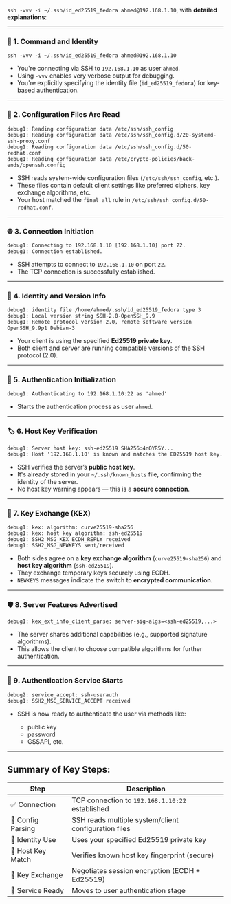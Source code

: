  `ssh -vvv -i ~/.ssh/id_ed25519_fedora ahmed@192.168.1.10`, with **detailed explanations**:

---

### 🔑 1. **Command and Identity**

```
ssh -vvv -i ~/.ssh/id_ed25519_fedora ahmed@192.168.1.10
```

* You're connecting via SSH to `192.168.1.10` as user `ahmed`.
* Using `-vvv` enables very verbose output for debugging.
* You're explicitly specifying the identity file (`id_ed25519_fedora`) for key-based authentication.

---

### 📜 2. **Configuration Files Are Read**

```
debug1: Reading configuration data /etc/ssh/ssh_config
debug1: Reading configuration data /etc/ssh/ssh_config.d/20-systemd-ssh-proxy.conf
debug1: Reading configuration data /etc/ssh/ssh_config.d/50-redhat.conf
debug1: Reading configuration data /etc/crypto-policies/back-ends/openssh.config
```

* SSH reads system-wide configuration files (`/etc/ssh/ssh_config`, etc.).
* These files contain default client settings like preferred ciphers, key exchange algorithms, etc.
* Your host matched the `final all` rule in `/etc/ssh/ssh_config.d/50-redhat.conf`.

---

### 🌐 3. **Connection Initiation**

```
debug1: Connecting to 192.168.1.10 [192.168.1.10] port 22.
debug1: Connection established.
```

* SSH attempts to connect to `192.168.1.10` on port `22`.
* The TCP connection is successfully established.

---

### 🔐 4. **Identity and Version Info**

```
debug1: identity file /home/ahmed/.ssh/id_ed25519_fedora type 3
debug1: Local version string SSH-2.0-OpenSSH_9.9
debug1: Remote protocol version 2.0, remote software version OpenSSH_9.9p1 Debian-3
```

* Your client is using the specified **Ed25519 private key**.
* Both client and server are running compatible versions of the SSH protocol (2.0).

---

### 🧩 5. **Authentication Initialization**

```
debug1: Authenticating to 192.168.1.10:22 as 'ahmed'
```

* Starts the authentication process as user `ahmed`.

---

### 🏷️ 6. **Host Key Verification**

```
debug1: Server host key: ssh-ed25519 SHA256:4nQYR5Y...
debug1: Host '192.168.1.10' is known and matches the ED25519 host key.
```

* SSH verifies the server’s **public host key**.
* It's already stored in your `~/.ssh/known_hosts` file, confirming the identity of the server.
* No host key warning appears — this is a **secure connection**.

---

### 🔄 7. **Key Exchange (KEX)**

```
debug1: kex: algorithm: curve25519-sha256
debug1: kex: host key algorithm: ssh-ed25519
debug1: SSH2_MSG_KEX_ECDH_REPLY received
debug1: SSH2_MSG_NEWKEYS sent/received
```

* Both sides agree on a **key exchange algorithm** (`curve25519-sha256`) and **host key algorithm** (`ssh-ed25519`).
* They exchange temporary keys securely using ECDH.
* `NEWKEYS` messages indicate the switch to **encrypted communication**.

---

### 🛡️ 8. **Server Features Advertised**

```
debug1: kex_ext_info_client_parse: server-sig-algs=<ssh-ed25519,...>
```

* The server shares additional capabilities (e.g., supported signature algorithms).
* This allows the client to choose compatible algorithms for further authentication.

---

### 🔐 9. **Authentication Service Starts**

```
debug2: service_accept: ssh-userauth
debug1: SSH2_MSG_SERVICE_ACCEPT received
```

* SSH is now ready to authenticate the user via methods like:
  
  * public key
  * password
  * GSSAPI, etc.

---

## Summary of Key Steps:

| Step              | Description                                          |
| ----------------- | ---------------------------------------------------- |
| ✅ Connection      | TCP connection to `192.168.1.10:22` established      |
| 📖 Config Parsing | SSH reads multiple system/client configuration files |
| 🔏 Identity Use   | Uses your specified Ed25519 private key              |
| 🧾 Host Key Match | Verifies known host key fingerprint (secure)         |
| 🔄 Key Exchange   | Negotiates session encryption (ECDH + Ed25519)       |
| 🧩 Service Ready  | Moves to user authentication stage                   |
